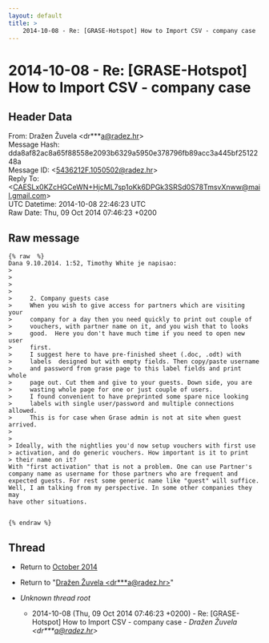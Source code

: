 ```yaml
---
layout: default
title: >
    2014-10-08 - Re: [GRASE-Hotspot] How to Import CSV - company case
---
```


# 2014-10-08 - Re: [GRASE-Hotspot] How to Import CSV - company case

## Header Data

From: Dražen Žuvela \<dr***a@radez.hr\><br>
Message Hash: dda8af82ac8a65f88558e2093b6329a5950e378796fb89acc3a445bf2512248a<br>
Message ID: \<5436212F.1050502@radez.hr\><br>
Reply To:  \<CAESLx0KZcHGCeWN+HjcML7sp1oKk6DPGk3SRSd0S78TmsvXnww@mail.gmail.com\><br>
UTC Datetime: 2014-10-08 22:46:23 UTC<br>
Raw Date: Thu, 09 Oct 2014 07:46:23 +0200<br>

## Raw message

```
{% raw  %}
Dana 9.10.2014. 1:52, Timothy White je napisao:
>
>
>
>
>     2. Company guests case
>     When you wish to give access for partners which are visiting your
>     company for a day then you need quickly to print out couple of
>     vouchers, with partner name on it, and you wish that to looks
>     good.  Here you don't have much time if you need to open new user
>     first.
>     I suggest here to have pre-finished sheet (.doc, .odt) with
>     labels  designed but with empty fields. Then copy/paste username
>     and password from grase page to this label fields and print whole
>     page out. Cut them and give to your guests. Down side, you are
>     wasting whole page for one or just couple of users.
>     I found convenient to have preprinted some spare nice looking
>     labels with single user/password and multiple connections allowed.
>     This is for case when Grase admin is not at site when guest arrived.
>
>
> Ideally, with the nightlies you'd now setup vouchers with first use 
> activation, and do generic vouchers. How important is it to print 
> their name on it?
With "first activation" that is not a problem. One can use Partner's 
company name as username for those partners who are frequent and 
expected guests. For rest some generic name like "guest" will suffice.
Well, I am talking from my perspective. In some other companies they may 
have other situations.


{% endraw %}
```

## Thread

+ Return to [October 2014](/archive/2014/10)

+ Return to "[Dražen Žuvela <dr***a<span>@</span>radez.hr>](/authors/dr___a_at_radez_hr)"

+ _Unknown thread root_
  + 2014-10-08 (Thu, 09 Oct 2014 07:46:23 +0200) - Re: [GRASE-Hotspot] How to Import CSV - company case - _Dražen Žuvela \<dr***a@radez.hr\>_

